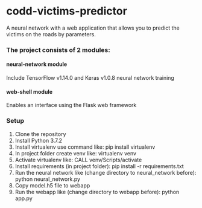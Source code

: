 # codd-victims-predictor
A neural network with a web application that 
allows you to predict the victims on the roads by parameters.

### The project consists of 2 modules:


#### neural-network module
Include TensorFlow v1.14.0 and Keras v1.0.8
neural network training

#### web-shell module
Enables an interface using the Flask web framework  


### Setup
1. Clone the repository
2. Install Python 3.7.2
3. Install virtualenv use command like: pip install virtualenv
4. In project folder create venv like: virtualenv venv
5. Activate virtualenv like: CALL venv/Scripts/activate
6. Install requirements (in project folder): pip install -r requirements.txt
7. Run the neural network like (change directory to neural_network before): python neural_network.py
8. Copy model.h5 file to webapp
9. Run the webapp like (change directory to webapp before): python app.py